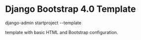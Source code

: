 # Django Bootstrap 4.0 Template

django-admin startproject --template <projectname>

template with basic HTML and Bootstrap configuration.
